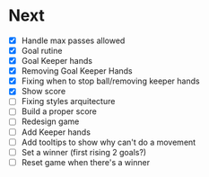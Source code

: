 # Next

- [x] Handle max passes allowed
- [x] Goal rutine
- [x] Goal Keeper hands
- [x] Removing Goal Keeper Hands
- [x] Fixing when to stop ball/removing keeper hands
- [x] Show score
- [ ] Fixing styles arquitecture
- [ ] Build a proper score
- [ ] Redesign game
- [ ] Add Keeper hands
- [ ] Add tooltips to show why can't do a movement
- [ ] Set a winner (first rising 2 goals?)
- [ ] Reset game when there's a winner

